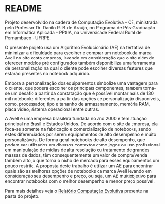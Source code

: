 # README #

Projeto desenvolvido na cadeira de Computação Evolutiva - CE, ministrada pelo Professor Dr. Danilo R. B. de Araújo, no Programa de Pós-Graduação em Informática Aplicada - PPGIA, na Universidade Federal Rural de Pernambuco - UFRPE.


O presente projeto usa um Algoritmo Evolucionário (AE) na tentativa de minimizar a dificuldade para escolher e comprar um notebook da marca Avell no site desta empresa, levando em consideração que o site além de oferecer modelos pré configurados também disponibiliza uma ferramenta de personalização na qual o cliente pode escolher diversas features que estarão presentes no notebook adquirido.


Embora a personalização dos equipamentos simbolize uma vantagem para o cliente, que poderá escolher os principais componentes, também torna-se um desafio a partir da constatação que é possível montar mais de 130 mil notebooks diferentes a partir das opções de personalização disponíveis, como, processador, tipo e tamanho de armazenamento, memória RAM, placa vídeo, sistema operacional entre outras.


A Avell é uma empresa brasileira fundada no ano 2000 e tem atuação principal no Brasil e Estados Unidos. De acordo com o site da empresa, ela foca-se somente na fabricação e comercialização de notebooks, sendo estes diferenciados por serem equipamentos de alto desempenho e muito personalizáveis. De forma geral notebooks de alto desempenho, que podem ser utilizados em diversos contextos como jogos ou uso profissional em manipulação de mídias de alta resolução ou tratamento de grandes massas de dados, têm consequentemente um valor de compra/venda também alto, o que torna o nicho de mercado para esses equipamentos um pouco restrito. A proposta deste trabalho é utilizar um AE para encontrar quais são as melhores opções de notebooks da marca Avell levando em consideração seu desempenho e preço, ou seja, um AE multiobjetivo para encontrar notebooks com o melhor desempenho e menor preço possível.


Para mais detalhes veja o [Relatório Computação Evolutiva](Relatorio_Computacao_Evolutiva_-_Leonardo_Souza.pdf) presente na pasta do projeto.

